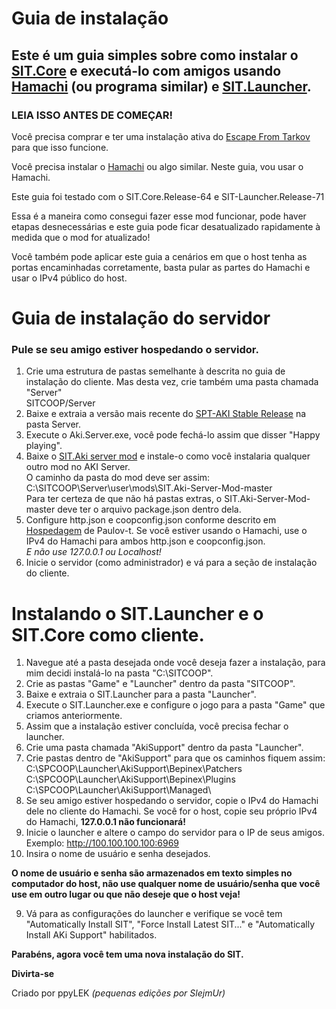 # Guia de instalação

## Este é um guia simples sobre como instalar o [SIT.Core](https://github.com/paulov-t/SIT.Core) e executá-lo com amigos usando [Hamachi](https://www.vpn.net/) (ou programa similar) e [SIT.Launcher](https://github.com/paulov-t/SIT.Launcher).

### LEIA ISSO ANTES DE COMEÇAR!
Você precisa comprar e ter uma instalação ativa do [Escape From Tarkov](https://www.escapefromtarkov.com/) para que isso funcione.

Você precisa instalar o [Hamachi](https://www.vpn.net/) ou algo similar. Neste guia, vou usar o Hamachi.

Este guia foi testado com o SIT.Core.Release-64 e SIT-Launcher.Release-71

Essa é a maneira como consegui fazer esse mod funcionar, pode haver etapas desnecessárias e este guia pode ficar desatualizado rapidamente à medida que o mod for atualizado!

Você também pode aplicar este guia a cenários em que o host tenha as portas encaminhadas corretamente, basta pular as partes do Hamachi e usar o IPv4 público do host.

# Guia de instalação do servidor
### Pule se seu amigo estiver hospedando o servidor.
1. Crie uma estrutura de pastas semelhante à descrita no guia de instalação do cliente.
Mas desta vez, crie também uma pasta chamada "Server"\
SITCOOP/Server
2. Baixe e extraia a versão mais recente do [SPT-AKI Stable Release](https://dev.sp-tarkov.com/SPT-AKI/Stable-releases/releases) na pasta Server.
3. Execute o Aki.Server.exe, você pode fechá-lo assim que disser "Happy playing".
4. Baixe o [SIT.Aki server mod](https://github.com/paulov-t/SIT.Aki-Server-Mod) e instale-o como você instalaria qualquer outro mod no AKI Server.\
O caminho da pasta do mod deve ser assim:\
C:\SITCOOP\Server\user\mods\SIT.Aki-Server-Mod-master\
Para ter certeza de que não há pastas extras, o SIT.Aki-Server-Mod-master deve ter o arquivo package.json dentro dela.
5. Configure http.json e coopconfig.json conforme descrito em [Hospedagem](https://github.com/paulov-t/SIT.Core/wiki/Hosting-Portuguese) de Paulov-t.
Se você estiver usando o Hamachi, use o IPv4 do Hamachi para ambos http.json e coopconfig.json.\
*E não use 127.0.0.1 ou Localhost!*
6. Inicie o servidor (como administrador) e vá para a seção de instalação do cliente.

# Instalando o SIT.Launcher e o SIT.Core como cliente.

1. Navegue até a pasta desejada onde você deseja fazer a instalação, para mim decidi instalá-lo na pasta "C:\SITCOOP".
2. Crie as pastas "Game" e "Launcher" dentro da pasta "SITCOOP".
3. Baixe e extraia o SIT.Launcher para a pasta "Launcher".
4. Execute o SIT.Launcher.exe e configure o jogo para a pasta "Game" que criamos anteriormente.
5. Assim que a instalação estiver concluída, você precisa fechar o launcher.
6. Crie uma pasta chamada "AkiSupport" dentro da pasta "Launcher".
7. Crie pastas dentro de "AkiSupport" para que os caminhos fiquem assim:\
C:\SPCOOP\Launcher\AkiSupport\Bepinex\Patchers\
C:\SPCOOP\Launcher\AkiSupport\Bepinex\Plugins\
C:\SPCOOP\Launcher\AkiSupport\Managed\
6. Se seu amigo estiver hospedando o servidor, copie o IPv4 do Hamachi dele no cliente do Hamachi. Se você for o host, copie seu próprio IPv4 do Hamachi, **127.0.0.1 não funcionará!**
7. Inicie o launcher e altere o campo do servidor para o IP de seus amigos.\
Exemplo: http://100.100.100.100:6969
8. Insira o nome de usuário e senha desejados.

**O nome de usuário e senha são armazenados em texto simples no computador do host, não use qualquer nome de usuário/senha que você use em outro lugar ou que não deseje que o host veja!**

9. Vá para as configurações do launcher e verifique se você tem "Automatically Install SIT", "Force Install Latest SIT..." e "Automatically Install AKi Support" habilitados.

**Parabéns, agora você tem uma nova instalação do SIT.**

**Divirta-se**

Criado por ppyLEK *(pequenas edições por SlejmUr)*